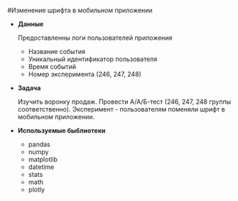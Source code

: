 #Изменение шрифта в мобильном приложении

- **Данные**

  Предоставленны логи пользователей приложения
    - Название события
    - Уникальный идентификатор пользователя
    - Время событий
    - Номер эксперимента (246, 247, 248)
- **Задача**

  Изучить воронку продаж. Провести А/А/Б-тест (246, 247, 248 группы соответственно). Эксперимент - пользователям поменяли шрифт в мобильном приложении.
- **Используемые быблиотеки**
  - pandas
  - numpy
  - matplotlib
  - datetime
  - stats 
  - math 
  - plotly